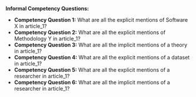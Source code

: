 **Informal Competency Questions:**

- **Competency Question 1:** What are all the explicit mentions of Software X in article_1?
- **Competency Question 2:** What are all the explicit mentions of Methodology Y in article_1?
- **Competency Question 3:** What are all the implicit mentions of a theory in article_1?
- **Competency Question 4:** What are all the explicit mentions of a dataset in article_1?
- **Competency Question 5:** What are all the explicit mentions of a researcher in article_1?
- **Competency Question 6:** What are all the implicit mentions of a researcher in article_1?